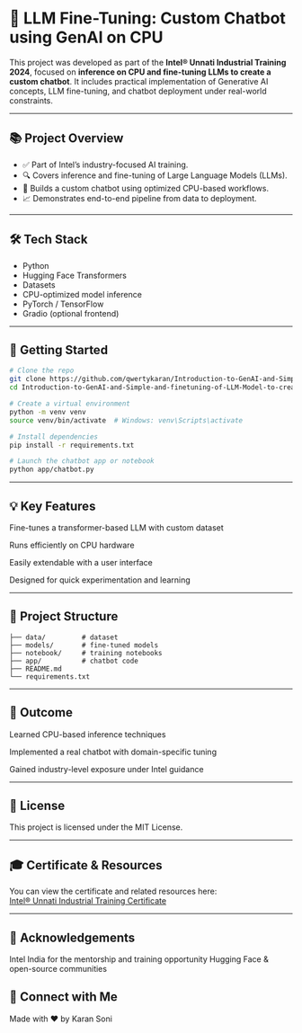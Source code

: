 # 🤖 LLM Fine-Tuning: Custom Chatbot using GenAI on CPU

This project was developed as part of the **Intel® Unnati Industrial Training 2024**, focused on **inference on CPU and fine-tuning LLMs to create a custom chatbot**. It includes practical implementation of Generative AI concepts, LLM fine-tuning, and chatbot deployment under real-world constraints.

---

## 📚 Project Overview

- ✅ Part of Intel’s industry-focused AI training.  
- 🔍 Covers inference and fine-tuning of Large Language Models (LLMs).  
- 💬 Builds a custom chatbot using optimized CPU-based workflows.  
- 📈 Demonstrates end-to-end pipeline from data to deployment.

---

## 🛠️ Tech Stack

- Python  
- Hugging Face Transformers  
- Datasets  
- CPU-optimized model inference  
- PyTorch / TensorFlow  
- Gradio (optional frontend)

---

## 🚀 Getting Started

```bash
# Clone the repo
git clone https://github.com/qwertykaran/Introduction-to-GenAI-and-Simple-and-finetuning-of-LLM-Model-to-create-a-Custom-Chatbot-main.git
cd Introduction-to-GenAI-and-Simple-and-finetuning-of-LLM-Model-to-create-a-Custom-Chatbot-main

# Create a virtual environment
python -m venv venv
source venv/bin/activate  # Windows: venv\Scripts\activate

# Install dependencies
pip install -r requirements.txt

# Launch the chatbot app or notebook
python app/chatbot.py
```
---

## 💡 Key Features

Fine-tunes a transformer-based LLM with custom dataset

Runs efficiently on CPU hardware

Easily extendable with a user interface

Designed for quick experimentation and learning

---

## 📁 Project Structure
```
├── data/         # dataset
├── models/       # fine-tuned models
├── notebook/     # training notebooks
├── app/          # chatbot code
├── README.md
└── requirements.txt
```
---

## 🧪 Outcome
Learned CPU-based inference techniques

Implemented a real chatbot with domain-specific tuning

Gained industry-level exposure under Intel guidance

---

## 📄 License
This project is licensed under the MIT License.

---

## 🎓 Certificate & Resources

You can view the certificate and related resources here:  
[Intel® Unnati Industrial Training Certificate](https://drive.google.com/file/d/10FFmDTDMJVXHAhu57LemLZpmD-7Qj5UD/view?usp=sharing)

---

## 🙌 Acknowledgements
Intel India for the mentorship and training opportunity
Hugging Face & open-source communities

## 🔗 Connect with Me
Made with ❤️ by Karan Soni




